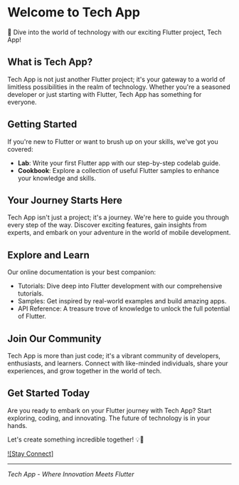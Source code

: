 # Welcome to Tech App

🚀 Dive into the world of technology with our exciting Flutter project, Tech App!

## What is Tech App?

Tech App is not just another Flutter project; it's your gateway to a world of limitless possibilities in the realm of technology. Whether you're a seasoned developer or just starting with Flutter, Tech App has something for everyone.

## Getting Started

If you're new to Flutter or want to brush up on your skills, we've got you covered:

- **Lab**: Write your first Flutter app with our step-by-step codelab guide.
- **Cookbook**: Explore a collection of useful Flutter samples to enhance your knowledge and skills.

## Your Journey Starts Here

Tech App isn't just a project; it's a journey. We're here to guide you through every step of the way. Discover exciting features, gain insights from experts, and embark on your adventure in the world of mobile development.

## Explore and Learn

Our online documentation is your best companion:

- Tutorials: Dive deep into Flutter development with our comprehensive tutorials.
- Samples: Get inspired by real-world examples and build amazing apps.
- API Reference: A treasure trove of knowledge to unlock the full potential of Flutter.

## Join Our Community

Tech App is more than just code; it's a vibrant community of developers, enthusiasts, and learners. Connect with like-minded individuals, share your experiences, and grow together in the world of tech.

## Get Started Today

Are you ready to embark on your Flutter journey with Tech App? Start exploring, coding, and innovating. The future of technology is in your hands.

Let's create something incredible together! 💡📱

[![Stay Connect]](https://portfolio.vatsalguru.com/)

---

*Tech App - Where Innovation Meets Flutter*